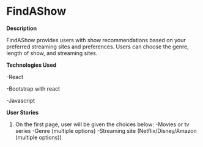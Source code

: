# FindAShow

**Description**

FindAShow provides users with show recommendations based on your preferred streaming sites and preferences. Users can choose the genre, length of show, and streaming sites.

**Technologies Used**

-React

-Bootstrap with react

-Javascript

**User Stories**

1. On the first page, user will be given the choices below:
   -Movies or tv series
   -Genre (multiple options)
   -Streaming site (Netflix/Disney/Amazon (multiple options))
   
